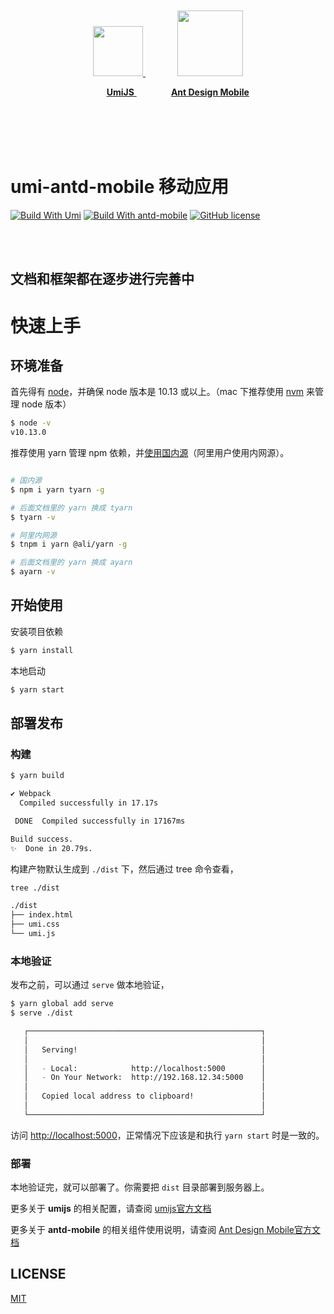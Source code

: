 
<br/>
<br/>
<br/>
<br/>
<p align="center">
  <a href='https://umijs.org/zh-CN/'>
    <img src='https://user-images.githubusercontent.com/12181423/150708308-e0ca55ed-1bda-4db6-9e69-f34dbc27c01d.png' width='80' />
  </a>
  <span>&nbsp;&nbsp;&nbsp;&nbsp;&nbsp;&nbsp;&nbsp;&nbsp;&nbsp;&nbsp;&nbsp;&nbsp;</span>
  <a href='https://mobile.ant.design/zh'>
    <img src='https://gw.alipayobjects.com/zos/bmw-prod/b4eaf7fb-c494-497a-81a7-4b588555948c.svg' width='105'/>
  </a>
</p>
<p align="center" height='100'>
  <span>&nbsp;&nbsp;&nbsp;&nbsp;&nbsp;&nbsp;&nbsp;</span>
  <a href='https://umijs.org/zh-CN/'>
    <strong>UmiJS</strong>
  </a>
  <span>&nbsp;&nbsp;&nbsp;&nbsp;&nbsp;&nbsp;&nbsp;&nbsp;&nbsp;&nbsp;&nbsp;&nbsp;&nbsp;</span>
  <a href='https://mobile.ant.design/zh'>
     <strong>Ant Design Mobile</strong>
  </a>
</p>
<br/>
<br/>
<br/>
<br/>


# umi-antd-mobile 移动应用


[![Build With Umi](https://img.shields.io/badge/build%20with-umi-028fe4.svg?style=flat-square)](https://umijs.org/zh-CN)
[![Build With antd-mobile](https://img.shields.io/badge/build-antd--mobile-green.svg)](https://mobile.ant.design)
[![GitHub license](https://img.shields.io/github/license/hqwlkj/umi-antd-mobile)](https://github.com/hqwlkj/umi-antd-mobile)


<br/>
<br/>

## **文档和框架都在逐步进行完善中**

# 快速上手

## 环境准备

首先得有 [node](https://nodejs.org/en/)，并确保 node 版本是 10.13 或以上。（mac 下推荐使用 [nvm](https://github.com/creationix/nvm) 来管理 node 版本）

```bash
$ node -v
v10.13.0
```

推荐使用 yarn 管理 npm 依赖，并[使用国内源](https://github.com/yiminghe/tyarn)（阿里用户使用内网源）。

```bash

# 国内源
$ npm i yarn tyarn -g

# 后面文档里的 yarn 换成 tyarn
$ tyarn -v

# 阿里内网源
$ tnpm i yarn @ali/yarn -g

# 后面文档里的 yarn 换成 ayarn
$ ayarn -v
```


## 开始使用


安装项目依赖

```bash
$ yarn install
```

本地启动

```bash
$ yarn start
```

## 部署发布

### 构建

```bash
$ yarn build

✔ Webpack
  Compiled successfully in 17.17s

 DONE  Compiled successfully in 17167ms                                       8:26:25 PM

Build success.
✨  Done in 20.79s.
```

构建产物默认生成到 `./dist` 下，然后通过 tree 命令查看，

```bash
tree ./dist

./dist
├── index.html
├── umi.css
└── umi.js
```

### 本地验证

发布之前，可以通过 `serve` 做本地验证，

```bash
$ yarn global add serve
$ serve ./dist

   ┌────────────────────────────────────────────────────┐
   │                                                    │
   │   Serving!                                         │
   │                                                    │
   │   - Local:            http://localhost:5000        │
   │   - On Your Network:  http://192.168.12.34:5000    │
   │                                                    │
   │   Copied local address to clipboard!               │
   │                                                    │
   └────────────────────────────────────────────────────┘
```

访问 [http://localhost:5000](http://localhost:5000)，正常情况下应该是和执行 `yarn start` 时是一致的。

### 部署

本地验证完，就可以部署了。你需要把 `dist` 目录部署到服务器上。

更多关于 **umijs** 的相关配置，请查阅 [umijs官方文档](https://umijs.org/zh-CN/config)

更多关于 **antd-mobile** 的相关组件使用说明，请查阅 [Ant Design Mobile官方文档](https://mobile.ant.design/zh/components/button)


## LICENSE

[MIT](https://github.com/hqwlkj/umi-antd-mobile/blob/master/LICENSE.md)
